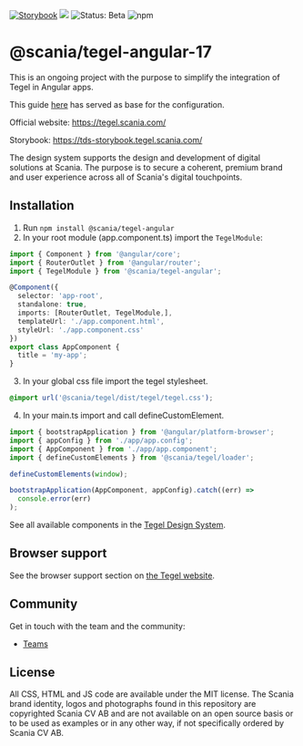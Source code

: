 [![Storybook](https://img.shields.io/badge/docs-storybook-ff69b4)](https://tds-storybook.tegel.scania.com/)
![](https://img.shields.io/github/license/scania-digital-design-system/tegel)
![Status: Beta](https://img.shields.io/badge/status-beta-red)
![npm](https://img.shields.io/npm/v/%40scania%2Ftegel-angular-17)

# @scania/tegel-angular-17
This is an ongoing project with the purpose to simplify the integration of Tegel in Angular apps.

This guide [here](https://stenciljs.com/docs/angular) has served as base for the configuration.

Official website: https://tegel.scania.com/

Storybook: https://tds-storybook.tegel.scania.com/

The design system supports the design and development of digital solutions at Scania. The purpose is to secure a coherent, premium brand and user experience across all of Scania's digital touchpoints.

## Installation


1. Run `npm install @scania/tegel-angular`
2. In your root module (app.component.ts) import the `TegelModule`:

```ts
import { Component } from '@angular/core';
import { RouterOutlet } from '@angular/router';
import { TegelModule } from '@scania/tegel-angular';

@Component({
  selector: 'app-root',
  standalone: true,
  imports: [RouterOutlet, TegelModule,],
  templateUrl: './app.component.html',
  styleUrl: './app.component.css'
})
export class AppComponent {
  title = 'my-app';
}
```

3. In your global css file import the tegel stylesheet.

```css
@import url('@scania/tegel/dist/tegel/tegel.css');
```

4. In your main.ts import and call defineCustomElement.

```ts
import { bootstrapApplication } from '@angular/platform-browser';
import { appConfig } from './app/app.config';
import { AppComponent } from './app/app.component';
import { defineCustomElements } from '@scania/tegel/loader';

defineCustomElements(window);

bootstrapApplication(AppComponent, appConfig).catch((err) =>
  console.error(err)
);
```

See all available components in the [Tegel Design System](https://tegel.scania.com/components/overview).

## Browser support

See the browser support section on [the Tegel website](https://tegel.scania.com/development/getting-started-development/introduction#browser-support).

## Community

Get in touch with the team and the community:

- [Teams](https://teams.microsoft.com/l/team/19%3a1257007a64d44c64954acca27a9d4b46%40thread.skype/conversations?groupId=79f9bfeb-73e2-424d-9477-b236191ece5e&tenantId=3bc062e4-ac9d-4c17-b4dd-3aad637ff1ac)

## License

All CSS, HTML and JS code are available under the MIT license. The Scania brand identity, logos and photographs found in this repository are copyrighted Scania CV AB and are not available on an open source basis or to be used as examples or in any other way, if not specifically ordered by Scania CV AB.

